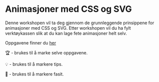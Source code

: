 # Animasjoner med CSS og SVG

Denne workshopen vil ta deg gjennom de grunnleggende prinsippene for animasjoner med CSS og SVG. Etter workshopen vil du ha fylt verktøykassen slik at du kan lage fete animasjoner helt selv. 

Oppgavene finner du [her](https://github.com/Tmfwang/CSS-animasjoner-workshop/tree/master/oppgaver)

:trophy: - brukes til å marke selve oppgavene.

:bulb: - brukes til å markere tips.

:school_satchel: - brukes til å markere fasit.
